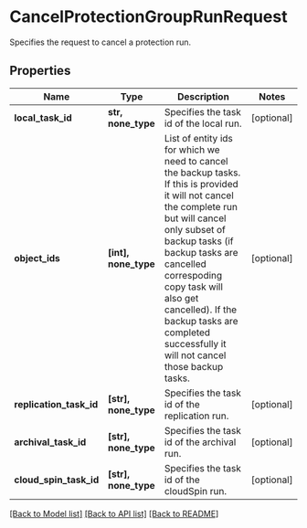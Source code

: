# CancelProtectionGroupRunRequest

Specifies the request to cancel a protection run.

## Properties
Name | Type | Description | Notes
------------ | ------------- | ------------- | -------------
**local_task_id** | **str, none_type** | Specifies the task id of the local run. | [optional] 
**object_ids** | **[int], none_type** | List of entity ids for which we need to cancel the backup tasks. If this is provided it will not cancel the complete run but will cancel only subset of backup tasks (if backup tasks are cancelled correspoding copy task will also get cancelled). If the backup tasks are completed successfully it will not cancel those backup tasks. | [optional] 
**replication_task_id** | **[str], none_type** | Specifies the task id of the replication run. | [optional] 
**archival_task_id** | **[str], none_type** | Specifies the task id of the archival run. | [optional] 
**cloud_spin_task_id** | **[str], none_type** | Specifies the task id of the cloudSpin run. | [optional] 

[[Back to Model list]](../README.md#documentation-for-models) [[Back to API list]](../README.md#documentation-for-api-endpoints) [[Back to README]](../README.md)



